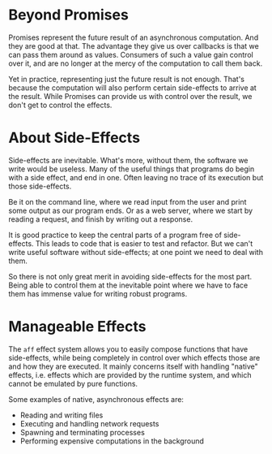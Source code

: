 # Beyond Promises

Promises represent the future result of an asynchronous computation. And they are good at that. The advantage they give us over callbacks is that we can pass them around as values. Consumers of such a value gain control over it, and are no longer at the mercy of the computation to call them back.

Yet in practice, representing just the future result is not enough. That's because the computation will also perform certain side-effects to arrive at the result. While Promises can provide us with control over the result, we don't get to control the effects.

# About Side-Effects

Side-effects are inevitable. What's more, without them, the software we write would be useless. Many of the useful things that programs do begin with a side effect, and end in one. Often leaving no trace of its execution but those side-effects.

Be it on the command line, where we read input from the user and print some output as our program ends. Or as a web server, where we start by reading a request, and finish by writing out a response.

It is good practice to keep the central parts of a program free of side-effects. This leads to code that is easier to test and refactor. But we can't write useful software without side-effects; at one point we need to deal with them.

So there is not only great merit in avoiding side-effects for the most part. Being able to control them at the inevitable point where we have to face them has immense value for writing robust programs.

# Manageable Effects

The `aff` effect system allows you to easily compose functions that have side-effects, while being completely in control over which effects those are and how they are executed. It mainly concerns itself with handling "native" effects, i.e. effects which are provided by the runtime system, and which cannot be emulated by pure functions.

Some examples of native, asynchronous effects are:

- Reading and writing files
- Executing and handling network requests
- Spawning and terminating processes
- Performing expensive computations in the background
